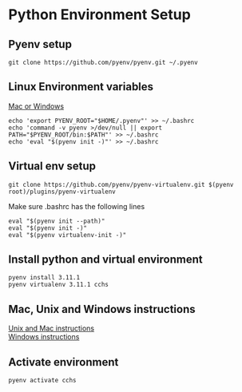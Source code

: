 # Python Environment Setup
## Pyenv setup 
```
git clone https://github.com/pyenv/pyenv.git ~/.pyenv
```
## Linux Environment variables 
[Mac or Windows](#mac-unix-and-windows-instructions)
```
echo 'export PYENV_ROOT="$HOME/.pyenv"' >> ~/.bashrc
echo 'command -v pyenv >/dev/null || export PATH="$PYENV_ROOT/bin:$PATH"' >> ~/.bashrc
echo 'eval "$(pyenv init -)"' >> ~/.bashrc
```

## Virtual env setup
```
git clone https://github.com/pyenv/pyenv-virtualenv.git $(pyenv root)/plugins/pyenv-virtualenv
```
Make sure .bashrc has the following lines
```
eval "$(pyenv init --path)"
eval "$(pyenv init -)"
eval "$(pyenv virtualenv-init -)"
```
## Install python and virtual environment
```
pyenv install 3.11.1
pyenv virtualenv 3.11.1 cchs
```
## Mac, Unix and Windows instructions
[Unix and Mac instructions](https://github.com/pyenv/pyenv)  
[Windows instructions](https://github.com/pyenv-win/pyenv-win)

## Activate environment
```
pyenv activate cchs
```